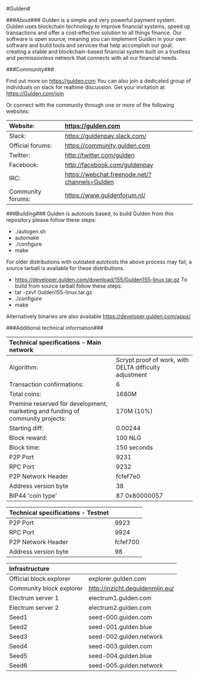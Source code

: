 #Gulden#

###About###
Gulden is a simple and very powerful payment system. Gulden uses blockchain technology to improve financial systems, speed up transactions and offer a cost-effective solution to all things finance. Our software is open source, meaning you can implement Gulden in your own software and build tools and services that help accomplish our goal; creating a stable and blockchain-based financial system built on a trustless and permissionless network that connects with all our financial needs.

###Community###

Find out more on https://gulden.com
You can also join a dedicated group of individuals on slack for realtime discussion. Get your invitation at https://Gulden.com/join

Or connect with the community through one or more of the following websites:

|Website:|https://gulden.com|
|:-----------|:-------|
|Slack:|https://guldenpay.slack.com/|
|Official forums:|https://community.gulden.com|
|Twitter:|http://twitter.com/gulden|
|Facebook:|http://facebook.com/guldenpay|
|IRC:|https://webchat.freenode.net/?channels=Gulden|
|Community forums:|https://www.guldenforum.nl/|


###Building###
Gulden is autotools based, to build Gulden from this repository please follow these steps:
* ./autogen.sh
* automake
* ./configure
* make

For older distributions with outdated autotools the above process may fail, a source tarball is available for these distributions.
* https://developer.gulden.com/download/155/Gulden155-linux.tar.gz
To build from source tarball follow these steps:
* tar -zxvf Gulden155-linux.tar.gz
* ./configure
* make

Alternatively binaries are also available https://developer.gulden.com/apps/


###Additional technical information###


|Technical specifications - Main network||
|:-----------|:---------|
|Algorithm:|Scrypt proof of work, with DELTA difficulty adjustment|
|Transaction confirmations:|6|
|Total coins:|1680M|
|Premine reserved for development, marketing and funding of community projects:|170M (10%)|
|Starting diff:|0.00244|
|Block reward:|100 NLG|
|Block time:|150 seconds|
|P2P Port|9231|
|RPC Port|9232|
|P2P Network Header|fcfef7e0|
|Address version byte|38|
|BIP44 'coin type'|87 0x80000057|

|Technical specifications - Testnet||
|:-----------|:---------|
|P2P Port|9923|
|RPC Port|9924|
|P2P Network Header|fcfef700|
|Address version byte|98|

|Infrastructure||
|:-----------|:---------|
|Official block explorer|explorer.gulden.com|
|Community block explorer|http://inzicht.deguldenmijn.eu/|
|Electrum server 1|electrum1.gulden.com|
|Electrum server 2|electrum2.gulden.com|
|Seed1|seed-000.gulden.com|
|Seed2|seed-001.gulden.blue|
|Seed3|seed-002.gulden.network|
|Seed4|seed-003.gulden.com|
|Seed5|seed-004.gulden.blue|
|Seed6|seed-005.gulden.network|